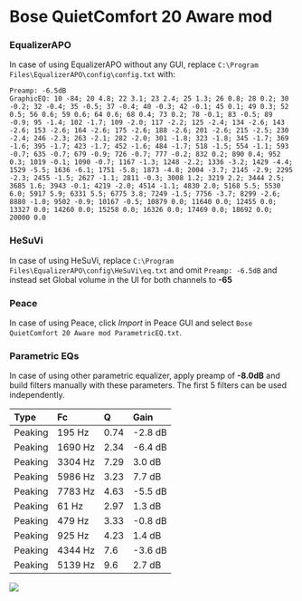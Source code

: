 # Bose QuietComfort 20 Aware mod

### EqualizerAPO
In case of using EqualizerAPO without any GUI, replace `C:\Program Files\EqualizerAPO\config\config.txt`
with:
```
Preamp: -6.5dB
GraphicEQ: 10 -84; 20 4.8; 22 3.1; 23 2.4; 25 1.3; 26 0.8; 28 0.2; 30 -0.2; 32 -0.4; 35 -0.5; 37 -0.4; 40 -0.3; 42 -0.1; 45 0.1; 49 0.3; 52 0.5; 56 0.6; 59 0.6; 64 0.6; 68 0.4; 73 0.2; 78 -0.1; 83 -0.5; 89 -0.9; 95 -1.4; 102 -1.7; 109 -2.0; 117 -2.2; 125 -2.4; 134 -2.6; 143 -2.6; 153 -2.6; 164 -2.6; 175 -2.6; 188 -2.6; 201 -2.6; 215 -2.5; 230 -2.4; 246 -2.3; 263 -2.1; 282 -2.0; 301 -1.8; 323 -1.8; 345 -1.7; 369 -1.6; 395 -1.7; 423 -1.7; 452 -1.6; 484 -1.7; 518 -1.5; 554 -1.1; 593 -0.7; 635 -0.7; 679 -0.9; 726 -0.7; 777 -0.2; 832 0.2; 890 0.4; 952 0.3; 1019 -0.1; 1090 -0.7; 1167 -1.3; 1248 -2.2; 1336 -3.2; 1429 -4.4; 1529 -5.5; 1636 -6.1; 1751 -5.8; 1873 -4.8; 2004 -3.7; 2145 -2.9; 2295 -2.3; 2455 -1.5; 2627 -1.1; 2811 -0.3; 3008 1.2; 3219 2.2; 3444 2.5; 3685 1.6; 3943 -0.1; 4219 -2.0; 4514 -1.1; 4830 2.0; 5168 5.5; 5530 6.0; 5917 5.9; 6331 5.5; 6775 3.8; 7249 -1.5; 7756 -3.7; 8299 -2.6; 8880 -1.0; 9502 -0.9; 10167 -0.5; 10879 0.0; 11640 0.0; 12455 0.0; 13327 0.0; 14260 0.0; 15258 0.0; 16326 0.0; 17469 0.0; 18692 0.0; 20000 0.0
```

### HeSuVi
In case of using HeSuVi, replace `C:\Program Files\EqualizerAPO\config\HeSuVi\eq.txt` and omit `Preamp:
-6.5dB` and instead set Global volume in the UI for both channels to **-65**

### Peace
In case of using Peace, click *Import* in Peace GUI and select `Bose QuietComfort 20 Aware mod ParametricEQ.txt`.

### Parametric EQs
In case of using other parametric equalizer, apply preamp of **-8.0dB** and build filters manually with
these parameters. The first 5 filters can be used independently.

| Type    | Fc      |    Q | Gain    |
|:--------|:--------|:-----|:--------|
| Peaking | 195 Hz  | 0.74 | -2.8 dB |
| Peaking | 1690 Hz | 2.34 | -6.4 dB |
| Peaking | 3304 Hz | 7.29 | 3.0 dB  |
| Peaking | 5986 Hz | 3.23 | 7.7 dB  |
| Peaking | 7783 Hz | 4.63 | -5.5 dB |
| Peaking | 61 Hz   | 2.97 | 1.3 dB  |
| Peaking | 479 Hz  | 3.33 | -0.8 dB |
| Peaking | 925 Hz  | 4.23 | 1.4 dB  |
| Peaking | 4344 Hz | 7.6  | -3.6 dB |
| Peaking | 5139 Hz | 9.6  | 2.7 dB  |

![](https://raw.githubusercontent.com/jaakkopasanen/AutoEq/master/results/innerfidelity/sbaf-serious/Bose%20QuietComfort%2020%20Aware%20mod/Bose%20QuietComfort%2020%20Aware%20mod.png)